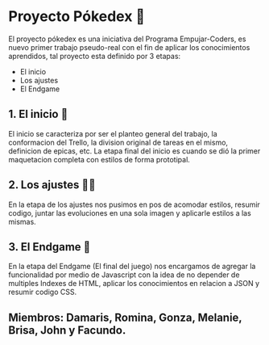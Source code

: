 # Proyecto Pókedex 🦚

El proyecto pókedex es una iniciativa del Programa Empujar-Coders, es nuevo primer trabajo pseudo-real con el fin de aplicar los conocimientos aprendidos, tal proyecto esta definido por 3 etapas:

- El inicio
- Los ajustes
- El Endgame

## 1. El inicio 🚩

El inicio se caracteriza por ser el planteo general del trabajo, la conformacion del Trello, la division original de tareas en el mismo, definicion de epicas, etc. La etapa final del inicio es cuando se dió la primer maquetacion completa con estilos de forma prototipal.

## 2. Los ajustes 🏴‍☠️

En la etapa de los ajustes nos pusimos en pos de acomodar estilos, resumir codigo, juntar las evoluciones en una sola imagen y aplicarle estilos a las mismas.

## 3. El Endgame  🏁

En la etapa del Endgame (El final del juego) nos encargamos de agregar la funcionalidad por medio de Javascript con la idea de no depender de multiples Indexes de HTML, aplicar los conocimientos en relacion a JSON y resumir codigo CSS.

## Miembros: Damaris, Romina, Gonza, Melanie, Brisa, John y Facundo.
